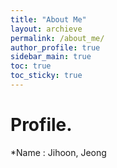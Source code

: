 ```yaml
---
title: "About Me"
layout: archieve
permalink: /about_me/
author_profile: true
sidebar_main: true
toc: true
toc_sticky: true
---
```

# Profile.


*Name : Jihoon, Jeong
